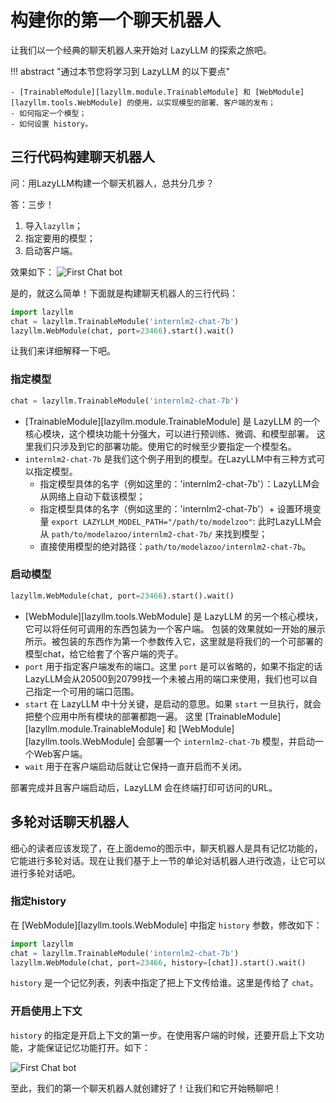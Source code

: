 
# 构建你的第一个聊天机器人

让我们以一个经典的聊天机器人来开始对 LazyLLM 的探索之旅吧。

!!! abstract "通过本节您将学习到 LazyLLM 的以下要点"

    - [TrainableModule][lazyllm.module.TrainableModule] 和 [WebModule][lazyllm.tools.WebModule] 的使用，以实现模型的部署、客户端的发布；
    - 如何指定一个模型；
    - 如何设置 history。

## 三行代码构建聊天机器人

问：用LazyLLM构建一个聊天机器人，总共分几步？

答：三步！

1. 导入`lazyllm`；
2. 指定要用的模型；
3. 启动客户端。

效果如下：
![First Chat bot](../assets/1_first_chat_bot_demo.png)

是的，就这么简单！下面就是构建聊天机器人的三行代码：

```python
import lazyllm
chat = lazyllm.TrainableModule('internlm2-chat-7b')
lazyllm.WebModule(chat, port=23466).start().wait()
```

让我们来详细解释一下吧。

### 指定模型

```python
chat = lazyllm.TrainableModule('internlm2-chat-7b')
```

- [TrainableModule][lazyllm.module.TrainableModule] 是 LazyLLM 的一个核心模块，这个模块功能十分强大，可以进行预训练、微调、和模型部署。
这里我们只涉及到它的部署功能。使用它的时候至少要指定一个模型名。
- `internlm2-chat-7b` 是我们这个例子用到的模型。在LazyLLM中有三种方式可以指定模型。
    - 指定模型具体的名字（例如这里的：'internlm2-chat-7b'）：LazyLLM会从网络上自动下载该模型；
    - 指定模型具体的名字（例如这里的：'internlm2-chat-7b'）+ 设置环境变量 `export LAZYLLM_MODEL_PATH="/path/to/modelzoo"`: 此时LazyLLM会从 `path/to/modelazoo/internlm2-chat-7b/` 来找到模型；
    - 直接使用模型的绝对路径：`path/to/modelazoo/internlm2-chat-7b`。

### 启动模型

```python
lazyllm.WebModule(chat, port=23466).start().wait()
```

- [WebModule][lazyllm.tools.WebModule] 是 LazyLLM 的另一个核心模块， 它可以将任何可调用的东西包装为一个客户端。
包装的效果就如一开始的展示所示。被包装的东西作为第一个参数传入它，这里就是将我们的一个可部署的模型chat，给它给套了个客户端的壳子。
- `port` 用于指定客户端发布的端口。这里 `port` 是可以省略的，如果不指定的话LazyLLM会从20500到20799找一个未被占用的端口来使用，我们也可以自己指定一个可用的端口范围。
- `start` 在 LazyLLM 中十分关键，是启动的意思。如果 `start` 一旦执行，就会把整个应用中所有模块的部署都跑一遍。
这里 [TrainableModule][lazyllm.module.TrainableModule] 和 [WebModule][lazyllm.tools.WebModule] 会部署一个 `internlm2-chat-7b` 模型，并启动一个Web客户端。
- `wait` 用于在客户端启动后就让它保持一直开启而不关闭。

部署完成并且客户端启动后，LazyLLM 会在终端打印可访问的URL。

## 多轮对话聊天机器人

细心的读者应该发现了，在上面demo的图示中，聊天机器人是具有记忆功能的，它能进行多轮对话。现在让我们基于上一节的单论对话机器人进行改造，让它可以进行多轮对话吧。

### 指定history

在 [WebModule][lazyllm.tools.WebModule] 中指定 `history` 参数，修改如下：

```python
import lazyllm
chat = lazyllm.TrainableModule('internlm2-chat-7b')
lazyllm.WebModule(chat, port=23466, history=[chat]).start().wait()
```

`history` 是一个记忆列表，列表中指定了把上下文传给谁。这里是传给了 `chat`。

### 开启使用上下文

`history` 的指定是开启上下文的第一步。在使用客户端的时候，还要开启上下文功能，才能保证记忆功能打开。如下：

![First Chat bot](../assets/1_first_chat_bot_demo2.png)

至此，我们的第一个聊天机器人就创建好了！让我们和它开始畅聊吧！
